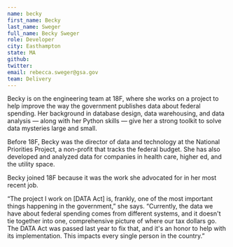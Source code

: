 ```yaml
---
name: becky
first_name: Becky
last_name: Sweger
full_name: Becky Sweger
role: Developer
city: Easthampton
state: MA
github:
twitter:
email: rebecca.sweger@gsa.gov
team: Delivery
---
```


Becky is on the engineering team at 18F, where she works on a project to help improve the way the government publishes data about federal spending. Her background in database design, data warehousing, and data analysis — along with her Python skills — give her a strong toolkit to solve data mysteries large and small.

Before 18F, Becky was the director of data and technology at the National Priorities Project, a non-profit that tracks the federal budget. She has also developed and analyzed data for companies in health care, higher ed, and the utility space.

Becky joined 18F because it was the work she advocated for in her most recent job. 

“The project I work on [DATA Act] is, frankly, one of the most important things happening in the government,” she says. “Currently, the data we have about federal spending comes from different systems, and it doesn't tie together into one, comprehensive picture of where our tax dollars go. The DATA Act was passed last year to fix that, and it's an honor to help with its implementation. This impacts every single person in the country.”
